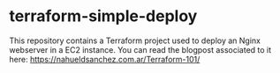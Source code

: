 # terraform-simple-deploy
This repository contains a Terraform project used to deploy an Nginx webserver in a EC2 instance. You can read the blogpost associated to it here: https://nahueldsanchez.com.ar/Terraform-101/
